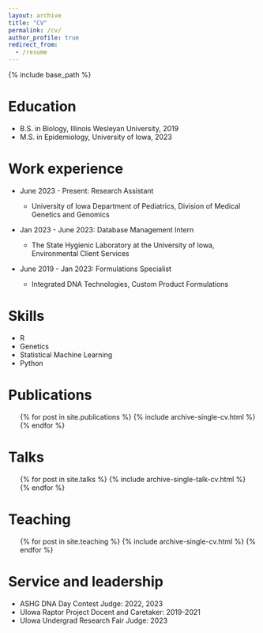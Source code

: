 ```yaml
---
layout: archive
title: "CV"
permalink: /cv/
author_profile: true
redirect_from:
  - /resume
---
```


{% include base_path %}

Education
======
* B.S. in Biology, Illinois Wesleyan University, 2019
* M.S. in Epidemiology, University of Iowa, 2023

Work experience
======
* June 2023 - Present: Research Assistant
  * University of Iowa Department of Pediatrics, Division of Medical Genetics and Genomics

* Jan 2023 - June 2023: Database Management Intern
  * The State Hygienic Laboratory at the University of Iowa, Environmental Client Services

* June 2019 - Jan 2023: Formulations Specialist
  * Integrated DNA Technologies, Custom Product Formulations
  
Skills
======
* R
* Genetics
* Statistical Machine Learning
* Python

Publications
======
  <ul>{% for post in site.publications %}
    {% include archive-single-cv.html %}
  {% endfor %}</ul>
  
Talks
======
  <ul>{% for post in site.talks %}
    {% include archive-single-talk-cv.html %}
  {% endfor %}</ul>
  
Teaching
======
  <ul>{% for post in site.teaching %}
    {% include archive-single-cv.html %}
  {% endfor %}</ul>
  
Service and leadership
======
* ASHG DNA Day Contest Judge: 2022, 2023
* UIowa Raptor Project Docent and Caretaker: 2019-2021
* UIowa Undergrad Research Fair Judge: 2023
